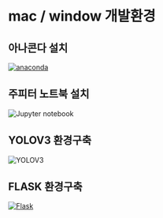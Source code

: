 # mac / window 개발환경

## 아나콘다 설치
[![anaconda](https://www.anaconda.com/wp-content/uploads/2022/12/anaconda_secondary_logo.svg)](https://www.anaconda.com/download)

## 주피터 노트북 설치
![Jupyter notebook](https://jupyter.org/install)

## YOLOV3 환경구축
![YOLOV3](https://docs.ultralytics.com/models/yolov3/)

## FLASK 환경구축
[![Flask](https://img.shields.io/badge/Flask-000000?style=for-the-badge&logo=flask&logoColor=white)](https://flask.palletsprojects.com/)
